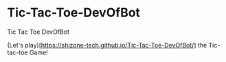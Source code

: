 # Tic-Tac-Toe-DevOfBot
Tic Tac Toe DevOfBot 

(Let's play)[https://shizone-tech.github.io/Tic-Tac-Toe-DevOfBot/] the Tic-tac-toe Game!
